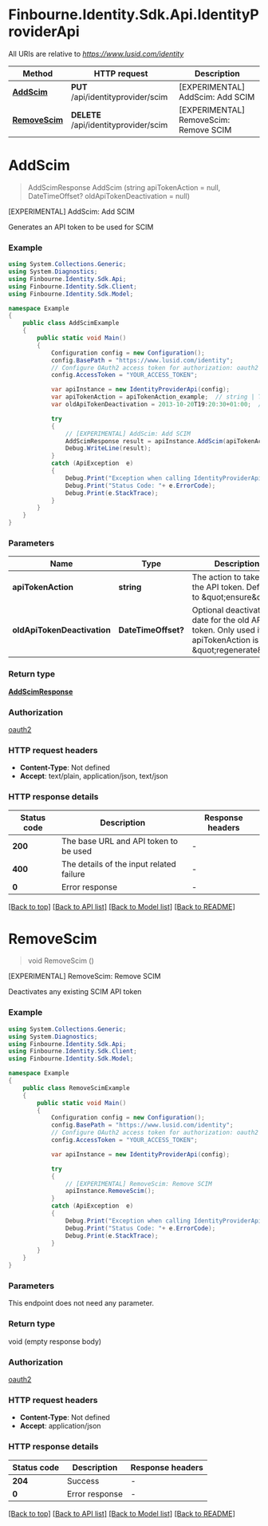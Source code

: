 # Finbourne.Identity.Sdk.Api.IdentityProviderApi

All URIs are relative to *https://www.lusid.com/identity*

Method | HTTP request | Description
------------- | ------------- | -------------
[**AddScim**](IdentityProviderApi.md#addscim) | **PUT** /api/identityprovider/scim | [EXPERIMENTAL] AddScim: Add SCIM
[**RemoveScim**](IdentityProviderApi.md#removescim) | **DELETE** /api/identityprovider/scim | [EXPERIMENTAL] RemoveScim: Remove SCIM


<a name="addscim"></a>
# **AddScim**
> AddScimResponse AddScim (string apiTokenAction = null, DateTimeOffset? oldApiTokenDeactivation = null)

[EXPERIMENTAL] AddScim: Add SCIM

Generates an API token to be used for SCIM

### Example
```csharp
using System.Collections.Generic;
using System.Diagnostics;
using Finbourne.Identity.Sdk.Api;
using Finbourne.Identity.Sdk.Client;
using Finbourne.Identity.Sdk.Model;

namespace Example
{
    public class AddScimExample
    {
        public static void Main()
        {
            Configuration config = new Configuration();
            config.BasePath = "https://www.lusid.com/identity";
            // Configure OAuth2 access token for authorization: oauth2
            config.AccessToken = "YOUR_ACCESS_TOKEN";

            var apiInstance = new IdentityProviderApi(config);
            var apiTokenAction = apiTokenAction_example;  // string | The action to take. For the API token. Defaults to \"ensure\" (optional) 
            var oldApiTokenDeactivation = 2013-10-20T19:20:30+01:00;  // DateTimeOffset? | Optional deactivation date for the old API token. Only used if apiTokenAction is \"regenerate\" (optional) 

            try
            {
                // [EXPERIMENTAL] AddScim: Add SCIM
                AddScimResponse result = apiInstance.AddScim(apiTokenAction, oldApiTokenDeactivation);
                Debug.WriteLine(result);
            }
            catch (ApiException  e)
            {
                Debug.Print("Exception when calling IdentityProviderApi.AddScim: " + e.Message );
                Debug.Print("Status Code: "+ e.ErrorCode);
                Debug.Print(e.StackTrace);
            }
        }
    }
}
```

### Parameters

Name | Type | Description  | Notes
------------- | ------------- | ------------- | -------------
 **apiTokenAction** | **string**| The action to take. For the API token. Defaults to \&quot;ensure\&quot; | [optional] 
 **oldApiTokenDeactivation** | **DateTimeOffset?**| Optional deactivation date for the old API token. Only used if apiTokenAction is \&quot;regenerate\&quot; | [optional] 

### Return type

[**AddScimResponse**](AddScimResponse.md)

### Authorization

[oauth2](../README.md#oauth2)

### HTTP request headers

 - **Content-Type**: Not defined
 - **Accept**: text/plain, application/json, text/json


### HTTP response details
| Status code | Description | Response headers |
|-------------|-------------|------------------|
| **200** | The base URL and API token to be used |  -  |
| **400** | The details of the input related failure |  -  |
| **0** | Error response |  -  |

[[Back to top]](#) [[Back to API list]](../README.md#documentation-for-api-endpoints) [[Back to Model list]](../README.md#documentation-for-models) [[Back to README]](../README.md)

<a name="removescim"></a>
# **RemoveScim**
> void RemoveScim ()

[EXPERIMENTAL] RemoveScim: Remove SCIM

Deactivates any existing SCIM API token

### Example
```csharp
using System.Collections.Generic;
using System.Diagnostics;
using Finbourne.Identity.Sdk.Api;
using Finbourne.Identity.Sdk.Client;
using Finbourne.Identity.Sdk.Model;

namespace Example
{
    public class RemoveScimExample
    {
        public static void Main()
        {
            Configuration config = new Configuration();
            config.BasePath = "https://www.lusid.com/identity";
            // Configure OAuth2 access token for authorization: oauth2
            config.AccessToken = "YOUR_ACCESS_TOKEN";

            var apiInstance = new IdentityProviderApi(config);

            try
            {
                // [EXPERIMENTAL] RemoveScim: Remove SCIM
                apiInstance.RemoveScim();
            }
            catch (ApiException  e)
            {
                Debug.Print("Exception when calling IdentityProviderApi.RemoveScim: " + e.Message );
                Debug.Print("Status Code: "+ e.ErrorCode);
                Debug.Print(e.StackTrace);
            }
        }
    }
}
```

### Parameters
This endpoint does not need any parameter.

### Return type

void (empty response body)

### Authorization

[oauth2](../README.md#oauth2)

### HTTP request headers

 - **Content-Type**: Not defined
 - **Accept**: application/json


### HTTP response details
| Status code | Description | Response headers |
|-------------|-------------|------------------|
| **204** | Success |  -  |
| **0** | Error response |  -  |

[[Back to top]](#) [[Back to API list]](../README.md#documentation-for-api-endpoints) [[Back to Model list]](../README.md#documentation-for-models) [[Back to README]](../README.md)

